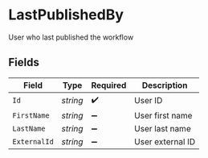 # LastPublishedBy

User who last published the workflow


## Fields

| Field              | Type               | Required           | Description        |
| ------------------ | ------------------ | ------------------ | ------------------ |
| `Id`               | *string*           | :heavy_check_mark: | User ID            |
| `FirstName`        | *string*           | :heavy_minus_sign: | User first name    |
| `LastName`         | *string*           | :heavy_minus_sign: | User last name     |
| `ExternalId`       | *string*           | :heavy_minus_sign: | User external ID   |